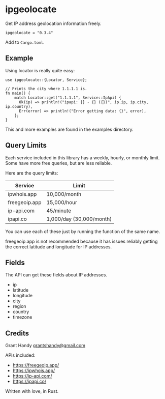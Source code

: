 # ipgeolocate
Get IP address geolocation information freely.

```
ipgeolocate = "0.3.4"
```
Add to `Cargo.toml`.

## Example
Using locator is really quite easy:
```
use ipgeolocate::{Locator, Service};

// Prints the city where 1.1.1.1 is.
fn main() {
    match Locator::get("1.1.1.1", Service::IpApi) {
      Ok(ip) => println!("ipapi: {} - {} ({})", ip.ip, ip.city, ip.country),
      Err(error) => println!("Error getting data: {}", error),
    };
}
```

This and more examples are found in the examples directory.

## Query Limits
Each service included in this library has a weekly, hourly, or monthly limit.
Some have more free queries, but are less reliable.

Here are the query limits:

| Service       | Limit                     |
| ---------     | ------------------------- |
| ipwhois.app   | 10,000/month              |
| freegeoip.app | 15,000/hour               |
| ip-api.com    | 45/minute                 |
| ipapi.co      | 1,000/day (30,000/month)  |

You can use each of these just by running the function of the same name.

freegeoip.app is not recommended because it has issues reliably getting the correct latitude and longitude for IP addresses.

## Fields
The API can get these fields about IP addresses.

- ip
- latitude
- longitude
- city
- region
- country
- timezone

## Credits
Grant Handy <grantshandy@gmail.com>

APIs included:
- https://freegeoip.app/
- https://ipwhois.app/
- https://ip-api.com/
- https://ipapi.co/

Written with love, in Rust.
